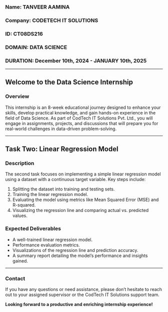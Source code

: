 ### Name: TANVEER AAMINA
### Company: CODETECH IT SOLUTIONS
### ID: CT08DS216
### DOMAIN: DATA SCIENCE
### DURATION: December 10th, 2024 - JANUARY 10th, 2025

---

## **Welcome to the Data Science Internship**

### **Overview**
This internship is an 8-week educational journey designed to enhance your skills, develop practical knowledge, and gain hands-on experience in the field of Data Science. As part of CodTech IT Solutions Pvt. Ltd., you will engage in assignments, projects, and discussions that will prepare you for real-world challenges in data-driven problem-solving.

---

## **Task Two: Linear Regression Model**

### **Description**
The second task focuses on implementing a simple linear regression model using a dataset with a continuous target variable. Key steps include:

1. Splitting the dataset into training and testing sets.
2. Training the linear regression model.
3. Evaluating the model using metrics like Mean Squared Error (MSE) and R-squared.
4. Visualizing the regression line and comparing actual vs. predicted values.

### **Expected Deliverables**
- A well-trained linear regression model.
- Performance evaluation metrics.
- Visualizations of the regression line and prediction accuracy.
- A summary report detailing the model’s performance and insights gained.

---

### Contact
If you have any questions or need assistance, please don’t hesitate to reach out to your assigned supervisor or the CodTech IT Solutions support team.

**Looking forward to a productive and enriching internship experience!**

